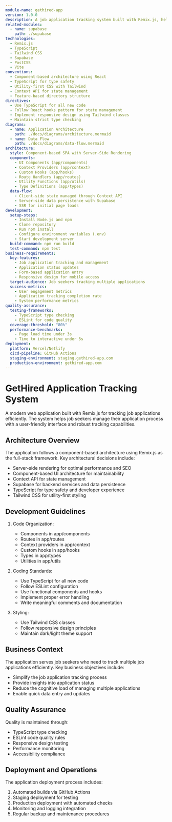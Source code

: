 ```yaml
---
module-name: gethired-app
version: 1.0.0
description: A job application tracking system built with Remix.js, helping users manage and track their job applications efficiently
related-modules:
  - name: supabase
    path: ./supabase
technologies:
  - Remix.js
  - TypeScript
  - Tailwind CSS
  - Supabase
  - PostCSS
  - Vite
conventions:
  - Component-based architecture using React
  - TypeScript for type safety
  - Utility-first CSS with Tailwind
  - Context API for state management
  - Feature-based directory structure
directives:
  - Use TypeScript for all new code
  - Follow React hooks pattern for state management
  - Implement responsive design using Tailwind classes
  - Maintain strict type checking
diagrams:
  - name: Application Architecture
    path: ./docs/diagrams/architecture.mermaid
  - name: Data Flow
    path: ./docs/diagrams/data-flow.mermaid
architecture:
  style: Component-based SPA with Server-Side Rendering
  components:
    - UI Components (app/components)
    - Context Providers (app/context)
    - Custom Hooks (app/hooks)
    - Route Handlers (app/routes)
    - Utility Functions (app/utils)
    - Type Definitions (app/types)
  data-flow:
    - Client-side state managed through Context API
    - Server-side data persistence with Supabase
    - SSR for initial page loads
development:
  setup-steps:
    - Install Node.js and npm
    - Clone repository
    - Run npm install
    - Configure environment variables (.env)
    - Start development server
  build-command: npm run build
  test-command: npm test
business-requirements:
  key-features:
    - Job application tracking and management
    - Application status updates
    - Form-based application entry
    - Responsive design for mobile access
  target-audience: Job seekers tracking multiple applications
  success-metrics:
    - User engagement metrics
    - Application tracking completion rate
    - System performance metrics
quality-assurance:
  testing-frameworks:
    - TypeScript type checking
    - ESLint for code quality
  coverage-threshold: "80%"
  performance-benchmarks:
    - Page load time under 3s
    - Time to interactive under 5s
deployment:
  platform: Vercel/Netlify
  cicd-pipeline: GitHub Actions
  staging-environment: staging.gethired-app.com
  production-environment: gethired-app.com
---
```


# GetHired Application Tracking System

A modern web application built with Remix.js for tracking job applications efficiently. The system helps job seekers manage their application process with a user-friendly interface and robust tracking capabilities.

## Architecture Overview

The application follows a component-based architecture using Remix.js as the full-stack framework. Key architectural decisions include:

- Server-side rendering for optimal performance and SEO
- Component-based UI architecture for maintainability
- Context API for state management
- Supabase for backend services and data persistence
- TypeScript for type safety and developer experience
- Tailwind CSS for utility-first styling

## Development Guidelines

1. Code Organization:
   - Components in app/components
   - Routes in app/routes
   - Context providers in app/context
   - Custom hooks in app/hooks
   - Types in app/types
   - Utilities in app/utils

2. Coding Standards:
   - Use TypeScript for all new code
   - Follow ESLint configuration
   - Use functional components and hooks
   - Implement proper error handling
   - Write meaningful comments and documentation

3. Styling:
   - Use Tailwind CSS classes
   - Follow responsive design principles
   - Maintain dark/light theme support

## Business Context

The application serves job seekers who need to track multiple job applications efficiently. Key business objectives include:

- Simplify the job application tracking process
- Provide insights into application status
- Reduce the cognitive load of managing multiple applications
- Enable quick data entry and updates

## Quality Assurance

Quality is maintained through:

- TypeScript type checking
- ESLint code quality rules
- Responsive design testing
- Performance monitoring
- Accessibility compliance

## Deployment and Operations

The application deployment process includes:

1. Automated builds via GitHub Actions
2. Staging deployment for testing
3. Production deployment with automated checks
4. Monitoring and logging integration
5. Regular backup and maintenance procedures
